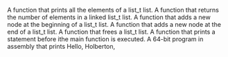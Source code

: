 A function that prints all the elements of a list_t list.
A function that returns the number of elements in a linked list_t list.
A function that adds a new node at the beginning of a list_t list.
A function that adds a new node at the end of a list_t list.
A function that frees a list_t list.
A function that prints a statement before ithe main function is executed.
A 64-bit program in assembly that prints Hello, Holberton,
